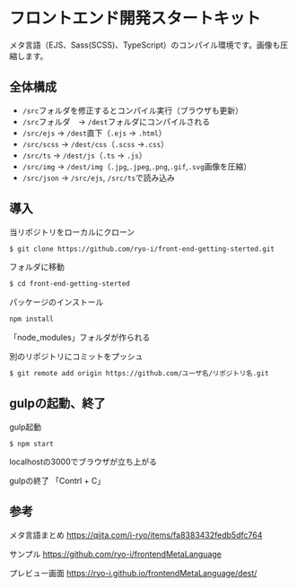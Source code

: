 # フロントエンド開発スタートキット

メタ言語（EJS、Sass(SCSS)、TypeScript）のコンパイル環境です。画像も圧縮します。

## 全体構成
* `/src`フォルダを修正するとコンパイル実行（ブラウザも更新）
* `/src`フォルダ　-> `/dest`フォルダにコンパイルされる
* `/src/ejs` -> `/dest`直下（`.ejs` -> `.html`）
* `/src/scss` -> `/dest/css`（`.scss` ->`.css`）
* `/src/ts` -> `/dest/js`（`.ts` -> `.js`）
* `/src/img` -> `/dest/img`（`.jpg`,`.jpeg`,`.png`,`.gif`,`.svg`画像を圧縮）
* `/src/json` -> `/src/ejs`, `/src/ts`で読み込み

## 導入

当リポジトリをローカルにクローン
```sh
$ git clone https://github.com/ryo-i/front-end-getting-sterted.git
```

フォルダに移動
```sh
$ cd front-end-getting-sterted
```

パッケージのインストール
```sh
npm install
```
「node_modules」フォルダが作られる

別のリポジトリにコミットをプッシュ
```sh
$ git remote add origin https://github.com/ユーザ名/リポジトリ名.git
```

## gulpの起動、終了

gulp起動
```
$ npm start
```
localhostの3000でブラウザが立ち上がる

gulpの終了
「Contrl + C」


## 参考

メタ言語まとめ
https://qiita.com/i-ryo/items/fa8383432fedb5dfc764

サンプル
https://github.com/ryo-i/frontendMetaLanguage

プレビュー画面
https://ryo-i.github.io/frontendMetaLanguage/dest/